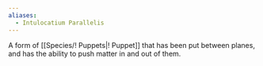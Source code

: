 ```yaml
---
aliases:
  - Intulocatium Parallelis
---
```

A form of [[Species/! Puppets|! Puppet]] that has been put between planes, and has the ability to push matter in and out of them.